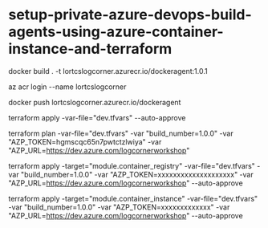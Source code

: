 # setup-private-azure-devops-build-agents-using-azure-container-instance-and-terraform

docker build . -t lortcslogcorner.azurecr.io/dockeragent:1.0.1 

az acr login --name  lortcslogcorner

docker push lortcslogcorner.azurecr.io/dockeragent 

terraform apply -var-file="dev.tfvars"  --auto-approve

terraform plan  -var-file="dev.tfvars" -var "build_number=1.0.0" -var "AZP_TOKEN=hgmscqc65n7pwtctzlwiya" -var "AZP_URL=https://dev.azure.com/logcornerworkshop"

terraform apply -target="module.container_registry" -var-file="dev.tfvars" -var "build_number=1.0.0" -var "AZP_TOKEN=xxxxxxxxxxxxxxxxxxxx" -var "AZP_URL=https://dev.azure.com/logcornerworkshop"   --auto-approve


terraform apply -target="module.container_instance" -var-file="dev.tfvars" -var "build_number=1.0.0" -var "AZP_TOKEN=xxxxxxxxxxxxx" -var "AZP_URL=https://dev.azure.com/logcornerworkshop"   --auto-approve
